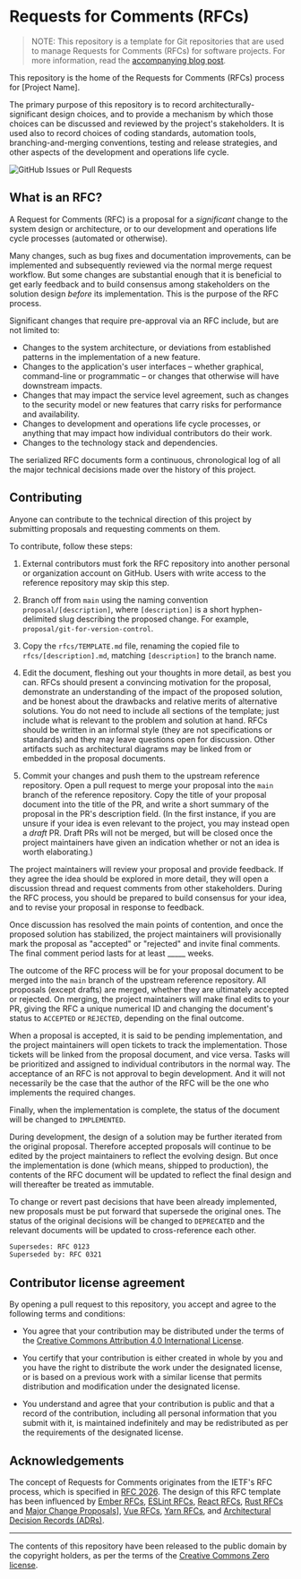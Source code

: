 # Requests for Comments (RFCs)

> NOTE: This repository is a template for Git repositories that are used to manage Requests for Comments (RFCs) for software projects. For more information, read the [accompanying blog post](https://kieranpotts.com/rfcs).

This repository is the home of the Requests for Comments (RFCs) process for [Project Name].

The primary purpose of this repository is to record architecturally-significant design choices, and to provide a mechanism by which those choices can be discussed and reviewed by the project's stakeholders. It is used also to record choices of coding standards, automation tools, branching-and-merging conventions, testing and release strategies, and other aspects of the development and operations life cycle.

![GitHub Issues or Pull Requests](https://img.shields.io/github/issues-pr/[username]/rfcs?style=for-the-badge&label=RFCs&labelColor=%23777&color=%23CCC)

## What is an RFC?

A Request for Comments (RFC) is a proposal for a _significant_ change to the system design or architecture, or to our development and operations life cycle processes (automated or otherwise).

Many changes, such as bug fixes and documentation improvements, can be implemented and subsequently reviewed via the normal merge request workflow. But some changes are substantial enough that it is beneficial to get early feedback and to build consensus among stakeholders on the solution design _before_ its implementation. This is the purpose of the RFC process.

Significant changes that require pre-approval via an RFC include, but are not limited to:

- Changes to the system architecture, or deviations from established patterns in the implementation of a new feature.
- Changes to the application's user interfaces – whether graphical, command-line or programmatic – or changes that otherwise will have downstream impacts.
- Changes that may impact the service level agreement, such as changes to the security model or new features that carry risks for performance and availability.
- Changes to development and operations life cycle processes, or anything that may impact how individual contributors do their work.
- Changes to the technology stack and dependencies.

The serialized RFC documents form a continuous, chronological log of all the major technical decisions made over the history of this project.

## Contributing

Anyone can contribute to the technical direction of this project by submitting proposals and requesting comments on them.

To contribute, follow these steps:

1. External contributors must fork the RFC repository into another personal or organization account on GitHub. Users with write access to the reference repository may skip this step.

2. Branch off from `main` using the naming convention `proposal/[description]`, where `[description]` is a short hyphen-delimited slug describing the proposed change. For example, `proposal/git-for-version-control`.

3. Copy the `rfcs/TEMPLATE.md` file, renaming the copied file to `rfcs/[description].md`, matching `[description]` to the branch name.

4. Edit the document, fleshing out your thoughts in more detail, as best you can. RFCs should present a convincing motivation for the proposal, demonstrate an understanding of the impact of the proposed solution, and be honest about the drawbacks and relative merits of alternative solutions. You do not need to include all sections of the template; just include what is relevant to the problem and solution at hand. RFCs should be written in an informal style (they are not specifications or standards) and they may leave questions open for discussion. Other artifacts such as architectural diagrams may be linked from or embedded in the proposal documents.

5. Commit your changes and push them to the upstream reference repository. Open a pull request to merge your proposal into the `main` branch of the reference repository. Copy the title of your proposal document into the title of the PR, and write a short summary of the proposal in the PR's description field. (In the first instance, if you are unsure if your idea is even relevant to the project, you may instead open a _draft_ PR. Draft PRs will not be merged, but will be closed once the project maintainers have given an indication whether or not an idea is worth elaborating.)

The project maintainers will review your proposal and provide feedback. If they agree the idea should be explored in more detail, they will open a discussion thread and request comments from other stakeholders. During the RFC process, you should be prepared to build consensus for your idea, and to revise your proposal in response to feedback.

Once discussion has resolved the main points of contention, and once the proposed solution has stabilized, the project maintainers will provisionally mark the proposal as "accepted" or "rejected" and invite final comments. The final comment period lasts for at least _____ weeks.

The outcome of the RFC process will be for your proposal document to be merged into the `main` branch of the upstream reference repository. All proposals (except drafts) are merged, whether they are ultimately accepted or rejected. On merging, the project maintainers will make final edits to your PR, giving the RFC a unique numerical ID and changing the document's status to `ACCEPTED` or `REJECTED`, depending on the final outcome.

When a proposal is accepted, it is said to be pending implementation, and the project maintainers will open tickets to track the implementation. Those tickets will be linked from the proposal document, and vice versa. Tasks will be prioritized and assigned to individual contributors in the normal way. The acceptance of an RFC is not approval to begin development. And it will not necessarily be the case that the author of the RFC will be the one who implements the required changes.

Finally, when the implementation is complete, the status of the document will be changed to `IMPLEMENTED`.

During development, the design of a solution may be further iterated from the original proposal. Therefore accepted proposals will continue to be edited by the project maintainers to reflect the evolving design. But once the implementation is done (which means, shipped to production), the contents of the RFC document will be updated to reflect the final design and will thereafter be treated as immutable.

To change or revert past decisions that have been already implemented, new proposals must be put forward that supersede the original ones. The status of the original decisions will be changed to `DEPRECATED` and the relevant documents will be updated to cross-reference each other.

```txt
Supersedes: RFC 0123
Superseded by: RFC 0321
```

## Contributor license agreement

By opening a pull request to this repository, you accept and agree to the following terms and conditions:

- You agree that your contribution may be distributed under the terms of the [Creative Commons Attribution 4.0 International License](https://creativecommons.org/licenses/by/4.0/).

- You certify that your contribution is either created in whole by you and you have the right to distribute the work under the designated license, or is based on a previous work with a similar license that permits distribution and modification under the designated license.

- You understand and agree that your contribution is public and that a record of the contribution, including all personal information that you submit with it, is maintained indefinitely and may be redistributed as per the requirements of the designated license.

## Acknowledgements

The concept of Requests for Comments originates from the IETF's RFC process, which is specified in [RFC 2026](https://www.rfc-editor.org/rfc/rfc2026.txt). The design of this RFC template has been influenced by [Ember RFCs](https://github.com/emberjs/rfcs), [ESLint RFCs](https://github.com/eslint/rfcs), [React RFCs](https://github.com/reactjs/rfcs), [Rust RFCs](https://rust-lang.github.io/rfcs/) and [Major Change Proposals](https://forge.rust-lang.org/compiler/mcp.html)], [Vue RFCs](https://github.com/vuejs/rfcs), [Yarn RFCs](https://github.com/yarnpkg/rfcs), and [Architectural Decision Records (ADRs)](https://www.youtube.com/watch?v=rwfXkSjFhzc).

----

The contents of this repository have been released to the public domain by the copyright holders, as per the terms of the [Creative Commons Zero license](https://creativecommons.org/publicdomain/zero/1.0/deed.en).
